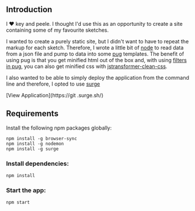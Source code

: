 

## Introduction

I :heart: key and peele.  I thought I'd use this as an opportunity to create a site containing some of my favourite sketches.

I wanted to create a purely static site, but I didn't want to have to repeat the markup for each sketch.  Therefore, I wrote a little bit of [node](https://nodejs.org/en/) to read data from a json file and pump to data into some [pug](https://pugjs.org) templates.  The benefit of using pug is that you get minified html out of the box and, with using [filters in pug](https://pugjs.org/language/filters.html), you can also get minified css with [jstransformer-clean-css](https://www.npmjs.com/package/jstransformer-clean-css).

I also wanted to be able to simply deploy the application from the command line and therefore, I opted to use [surge](https://surge.sh/)

[View Application](https://git .surge.sh/)

## Requirements

Install the following npm packages globally:

```
npm install -g browser-sync
npm install -g nodemon
npm install -g surge
```

### Install dependencies:

```
npm install 
```

### Start the app:

```
npm start
```


